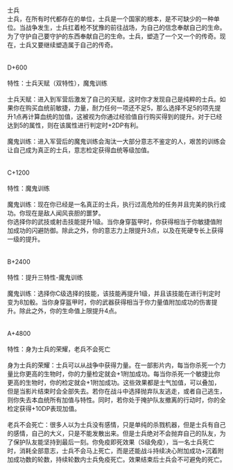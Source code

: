 <title>士兵</title>
<meta name="GENERATOR" content="WinCHM">
<meta http-equiv="Content-Type" content="text/html; charset=gb2312">
<br>士兵
<br>士兵，在所有时代都存在的单位，士兵是一个国家的根本，是不可缺少的一种单位。当战争发生，士兵扛着枪不犹豫的前往战场，为自己的信念奉献自己的生命。为了守护自己要守护的东西奉献自己的生命。士兵，塑造了一个又一个的传奇。现在，士兵又要继续塑造属于自己的传奇。
<br> 
<br> 
<br>D+600
<br>
<br>特性：士兵天赋（双特性），魔鬼训练
<br>
<br>士兵天赋：进入到军营后激发了自己的天赋，这时你才发现自己是纯粹的士兵。如果你在购买血统前敏捷，力量，耐力任何一项还不足5，那么选择不足5的项先提升1点再计算血统的加值，这被视为你通过经验值自行购买得到的提升。对于已经达到5的属性，则在该属性进行判定时+2DP有利。
<br>
<br>魔鬼训练：进入军营后的魔鬼训练会淘汰一大部分意志不鉴定的人，艰苦的训练会让自己成为真正的士兵，意志检定获得血统等级加值。
<br> 
<br> 
<br>C+1200
<br>
<br>特性：魔鬼训练
<br>
<br>魔鬼训练：现在你已经是一名真正的士兵，执行过高危险的任务并且完美的执行成功。你现在是敌人闻风丧胆的噩梦。
<br>你选择你的武技或射击技能提升1级。当你身穿盔甲时，你获得相当于你敏捷值附加成功的闪避防御。除此之外，你的意志力上限提升3点，以及在死硬专长上获得一级的提升。
<br> 
<br> 
<br>B+2400
<br>
<br>特性：提升三特性-魔鬼训练
<br>
<br>魔鬼训练：选择你C级选择的技能，该技能再提升1级，并且该技能在进行判定时变为8加骰。当你身穿盔甲时，你的武器获得相当于你力量值附加成功的伤害提升。除此之外，你的生命值上限提升4点。
<br> 
<br> 
<br>A+4800
<br>
<br>特性：身为士兵的荣耀，老兵不会死亡
<br>
<br>身为士兵的荣耀：士兵可以从战争中获得力量。在一部影片内，每当你杀死一个力量比你更高的生物时，你的力量检定就会+1附加成功。每当你杀死一个敏捷比你更高的生物时，你的检定就会+1附加成功。这些效果都是士气加值，可以叠加，但是当影片结束时会全部失去。若你在战斗中选择抛弃队友逃走，或者自己逃生，则你失去本血统所有加值与特性。同时，若你处于掩护队友撤离的行动时，你的全检定获得+10DP表现加值。
<br>
<br>老兵不会死亡：很多人以为士兵没有感情，只是单纯的杀戮机器，但是士兵有自己的感情，自己的大义，只是不能发散出来。但是士兵绝对不会抛弃自己的队友，为了保护队友能坚持到最后一刻。你免疫即死效果（S级免疫），当一名士兵死亡时，消耗全部意志，士兵不会马上死亡，而是还能战斗持续决心附加成功+沉着附加成功数的轮数，持续轮数内士兵免疫死亡。效果结束后士兵会不可避免的死亡。